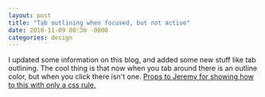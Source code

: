 ```yaml
---
layout: post
title: "Tab outlining when focused, but not active"
date: 2018-11-09 00:30 -0800
categories: design
---
```


I updated some information on this blog, and added some new stuff like tab outlining. The cool thing is that now when you tab around there is an outline color, but when you click there isn't one. [Props to Jeremy for showing how to this with only a css rule.](https://stackoverflow.com/a/31402793)
